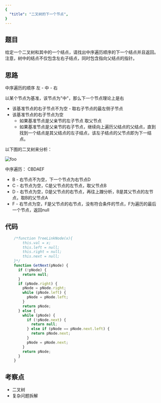 ```yaml
---
{
  "title": "二叉树的下一个节点",
}
---
```



## 题目

给定一个二叉树和其中的一个结点，请找出中序遍历顺序的下一个结点并且返回。注意，树中的结点不仅包含左右子结点，同时包含指向父结点的指针。

## 思路

中序遍历的顺序  左 - 中 - 右

以某个节点为基准，该节点为"中"，那么下一个节点理论上是右
- 该基准节点的右子节点不为空 - 取右子节点的最左侧子节点
- 该基准节点的右子节点为空 
  - 如果基准节点是父亲节的左子节点 取父节点
  - 如果基准节点是父亲节的右子节点，继续向上遍历父结点的父结点，直到找到一个结点是其父结点的左子结点，该左子结点的父节点即为下一结点。


以下图的二叉树来分析：

<img src="/二叉树.jpeg" alt="foo">

中序遍历： CBDAEF

- B - 右节点不为空，下一个节点为右节点D
- C - 右节点为空，C是父节点的左节点，取父节点B
- D - 右节点为空，D是父节点的右节点，再往上蹭分析，B是其父节点的左节点，取B的父节点A
- F - 右节点为空，F是父节点的右节点，没有符合条件的节点，F为遍历的最后一个节点，返回null

## 代码

```js
    /*function TreeLinkNode(x){
        this.val = x;
        this.left = null;
        this.right = null;
        this.next = null;
    }*/
    function GetNext(pNode) {
      if (!pNode) {
        return null;
      }
      if (pNode.right) {
        pNode = pNode.right;
        while (pNode.left) {
          pNode = pNode.left;
        }
        return pNode;
      } else {
        while (pNode) {
          if (!pNode.next) {
            return null;
          } else if (pNode == pNode.next.left) {
            return pNode.next;
          }
          pNode = pNode.next;
        }
        return pNode;
      }
    }
```

## 考察点

- 二叉树
- 复杂问题拆解